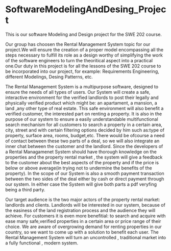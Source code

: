 # SoftwareModelingAndDesing_Project
This is our software Modeling and Design project for the SWE 202 course.

Our group has choosen the Rental Management System topic for our project.We will ensure the creation of a proper model encompassing all the steps necessary to fulfill its role as a design worthy of simplifying the work of the software engineers to turn the theoritical aspect into a practical one.Our duty in this project is for all the lessons of the SWE 202 course to be incorporated into our project, for example: Requirements Engineering, different Modelings, Desing Patterns, etc.


The Rental Management System is a multipurpose software, designed to ensure the needs of all types of users. Our System will create a safe, interactive environment for the verified landlords to post their legally and physically verified product which might be: an apartament, a mansion, a land ,any other type of real estate. This safe environment will also benefit a verified customer, the interested part on renting a property. It is also in the purpose of our system to ensure a easily understandable multifunctional search mechanism for all customers to search a property in a certain area, city, street and with certain filtering options decided by him such as:type of property, surface area, rooms, budget,etc. There would be ofcourse a need of contact between these two parts of a deal, so we will also integrate an inner chat between the customer and the landlord. Since the developers of a Rental Managamenet System should have thorough knowledge on the properties and the property rental market , the system will give a feedback to the customer about the best aspects of the property and if the price is below or above average(in trying not to undermine the benefits of the property). In the scope of our System is also a smooth payment transaction between the two sides of the deal either by cash or direct payment through our system. In either case the System will give both parts a pdf veryfing being a third party.


Our target audience is the two major actors of the property rental market: landlords and clients. Landlords will be interested in our system, because of the easiness of the land registration process and the audience they will achieve. For customers it is even more benefitial: to search and acquire with ease many safe,verified properties in a certain area or price range of their choice. We are aware of overgrowing demand for renting properties in our country, so we want to come up with a solution to benefit each user. The Rental Management System will turn an uncontrolled , traditional market into a fully functional , modern system.
